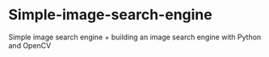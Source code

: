 # Simple-image-search-engine
Simple image search engine + building an image search engine with Python and OpenCV
